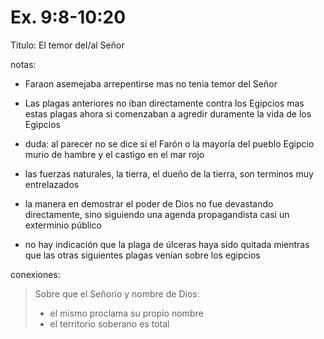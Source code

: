 Ex. 9:8-10:20
=============

Titulo: El temor del/al Señor

notas:

- Faraon asemejaba arrepentirse mas no tenia temor del Señor
- Las plagas anteriores no iban directamente contra los Egipcios mas estas plagas ahora si comenzaban a
agredir duramente la vida de los Egipcios
- duda: al parecer no se dice si el Farón o la mayoría del pueblo Egipcio murio de hambre y el castigo en el mar rojo
- las fuerzas naturales, la tierra, el dueño de la tierra, son terminos muy entrelazados
- la manera en demostrar el poder de Dios no fue devastando directamente, sino siguiendo una agenda propagandista casi un exterminio público

- no hay indicación que la plaga de úlceras haya sido quitada mientras que las otras siguientes plagas venían sobre los egipcios


conexiones:

> Sobre que el Señorío y nombre de Dios:
> - el mismo proclama su propio nombre
> - el territorio soberano es total
